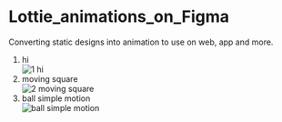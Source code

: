 # Lottie_animations_on_Figma
Converting static designs into animation to use on web, app and more. <br>
1. hi <br>
![1  hi](https://github.com/user-attachments/assets/f9a47328-dbf9-4a65-a16d-c38b8dc5635a) <br>
2. moving square <br>
![2  moving square](https://github.com/user-attachments/assets/41e055da-6fed-446c-94e6-924f53ef56fc) <br>
3. ball simple motion <br>
![ball simple motion](https://github.com/user-attachments/assets/89d58f08-49f2-4e1f-b8d2-dcfe8ab5463a) <br>
